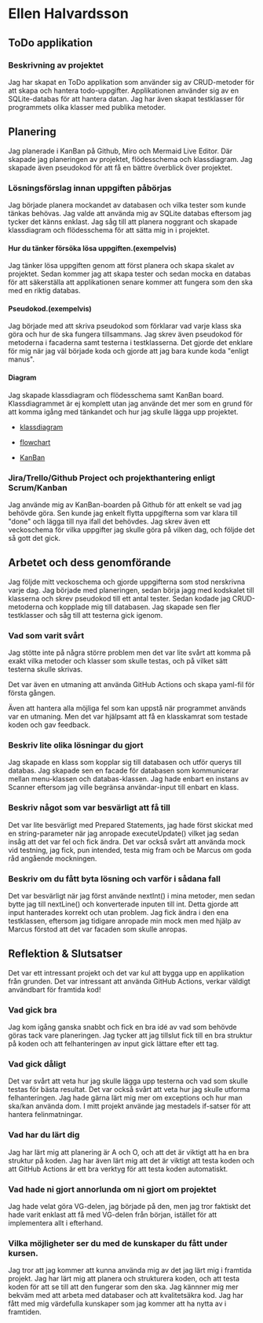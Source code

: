 # Ellen Halvardsson

## ToDo applikation

### Beskrivning av projektet
Jag har skapat en ToDo applikation som använder sig av CRUD-metoder för att skapa och hantera todo-uppgifter. Applikationen använder sig av en SQLite-databas för att hantera datan. Jag har även skapat testklasser för programmets olika klasser med publika metoder.

## Planering
Jag planerade i KanBan på Github, Miro och Mermaid Live Editor. Där skapade jag planeringen av projektet, flödesschema och klassdiagram. Jag skapade även pseudokod för att få en bättre överblick över projektet.

### Lösningsförslag innan uppgiften påbörjas
Jag började planera mockandet av databasen och vilka tester som kunde tänkas behövas. Jag valde att använda mig av SQLite databas eftersom jag tycker det känns enklast. Jag såg till att planera noggrant och skapade klassdiagram och flödesschema för att sätta mig in i projektet.

#### Hur du tänker försöka lösa uppgiften.(exempelvis)
Jag tänker lösa uppgiften genom att först planera och skapa skalet av projektet. Sedan kommer jag att skapa tester och sedan mocka en databas för att säkerställa att applikationen senare kommer att fungera som den ska med en riktig databas.

#### Pseudokod.(exempelvis)
Jag började med att skriva pseudokod som förklarar vad varje klass ska göra och hur de ska fungera tillsammans. Jag skrev även pseudokod för metoderna i facaderna samt testerna i testklasserna. Det gjorde det enklare för mig när jag väl började koda och gjorde att jag bara kunde koda "enligt manus".

#### Diagram

Jag skapade klassdiagram och flödesschema samt KanBan board. Klassdiagrammet är ej komplett utan jag använde det mer som en grund för att komma igång med tänkandet och hur jag skulle lägga upp projektet.

+ [klassdiagram](https://user-images.githubusercontent.com/102437613/248950209-32afbc85-780e-4495-a3f1-8961d70c13bc.jpg)

+ [flowchart](https://user-images.githubusercontent.com/102437613/248950229-c86cf879-3798-4d43-9140-d630a468cad6.jpg)

+ [KanBan](https://user-images.githubusercontent.com/102437613/248950240-040808c7-125a-4478-aa9f-366a13b05faf.jpg)

### Jira/Trello/Github Project och projekthantering enligt Scrum/Kanban
Jag använde mig av KanBan-boarden på Github för att enkelt se vad jag behövde göra. Sen kunde jag enkelt flytta uppgifterna som var klara till "done" och lägga till nya ifall det behövdes. Jag skrev även ett veckoschema för vilka uppgifter jag skulle göra på vilken dag, och följde det så gott det gick.

## Arbetet och dess genomförande
Jag följde mitt veckoschema och gjorde uppgifterna som stod nerskrivna varje dag. Jag började med planeringen, sedan börja jagg med kodskalet till klasserna och skrev pseudokod till ett antal tester. Sedan kodade jag CRUD-metoderna och kopplade mig till databasen. Jag skapade sen fler testklasser och såg till att testerna gick igenom.

### Vad som varit svårt
Jag stötte inte på några större problem men det var lite svårt att komma på exakt vilka metoder och klasser som skulle testas, och på vilket sätt testerna skulle skrivas. 

Det var även en utmaning att använda GitHub Actions och skapa yaml-fil för första gången. 

Även att hantera alla möjliga fel som kan uppstå när programmet används var en utmaning. Men det var hjälpsamt att få en klasskamrat som testade koden och gav feedback.

### Beskriv lite olika lösningar du gjort
Jag skapade en klass som kopplar sig till databasen och utför querys till databas. Jag skapade sen en facade för databasen som kommunicerar mellan menu-klassen och databas-klassen. Jag hade enbart en instans av Scanner eftersom jag ville begränsa användar-input till enbart en klass.

### Beskriv något som var besvärligt att få till
Det var lite besvärligt med Prepared Statements, jag hade först skickat med en string-parameter när jag anropade executeUpdate() vilket jag sedan insåg att det var fel och fick ändra.
Det var också svårt att använda mock vid testning, jag fick, pun intended, testa mig fram och be Marcus om goda råd angående mockningen.

### Beskriv om du fått byta lösning och varför i sådana fall
Det var besvärligt när jag först använde nextInt() i mina metoder, men sedan bytte jag till nextLine() och konverterade inputen till int. Detta gjorde att input hanterades korrekt och utan problem.
Jag fick ändra i den ena testklassen, eftersom jag tidigare anropade min mock men med hjälp av Marcus förstod att det var facaden som skulle anropas.

## Reflektion & Slutsatser
Det var ett intressant projekt och det var kul att bygga upp en applikation från grunden. Det var intressant att använda GitHub Actions, verkar väldigt användbart för framtida kod!

### Vad gick bra
Jag kom igång ganska snabbt och fick en bra idé av vad som behövde göras tack vare planeringen. Jag tycker att jag tillslut fick till en bra struktur på koden och att felhanteringen av input gick lättare efter ett tag.

### Vad gick dåligt
Det var svårt att veta hur jag skulle lägga upp testerna och vad som skulle testas för bästa resultat. Det var också svårt att veta hur jag skulle utforma felhanteringen. Jag hade gärna lärt mig mer om exceptions och hur man ska/kan använda dom. I mitt projekt använde jag mestadels if-satser för att hantera felinmatningar.

### Vad har du lärt dig
Jag har lärt mig att planering är A och O, och att det är viktigt att ha en bra struktur på koden. Jag har även lärt mig att det är viktigt att testa koden och att GitHub Actions är ett bra verktyg för att testa koden automatiskt.

### Vad hade ni gjort annorlunda om ni gjort om projektet
Jag hade velat göra VG-delen, jag började på den, men jag tror faktiskt det hade varit enklast att få med VG-delen från början, istället för att implementera allt i efterhand.

### Vilka möjligheter ser du med de kunskaper du fått under kursen.
Jag tror att jag kommer att kunna använda mig av det jag lärt mig i framtida projekt. Jag har lärt mig att planera och strukturera koden, och att testa koden för att se till att den fungerar som den ska. 
Jag kännner mig mer bekväm med att arbeta med databaser och att kvalitetsäkra kod. Jag har fått med mig värdefulla kunskaper som jag kommer att ha nytta av i framtiden.
